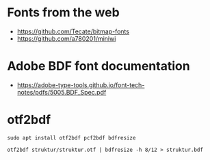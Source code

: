 # Fonts from the web

- https://github.com/Tecate/bitmap-fonts
- https://github.com/a780201/miniwi


# Adobe BDF font documentation

- https://adobe-type-tools.github.io/font-tech-notes/pdfs/5005.BDF_Spec.pdf


# otf2bdf

```
sudo apt install otf2bdf pcf2bdf bdfresize

otf2bdf struktur/struktur.otf | bdfresize -h 8/12 > struktur.bdf
```
